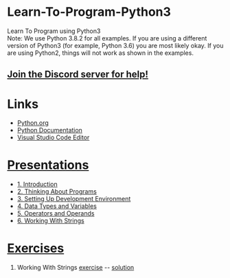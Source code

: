 # Learn-To-Program-Python3
Learn To Program using Python3  
Note: We use Python 3.8.2 for all examples. If you are using a different version of Python3 (for example, Python 3.6) you are most likely okay. If you are using Python2, things will not work as shown in the examples.

## [Join the Discord server for help!](https://discord.gg/Mx3y2Tp)


# Links
* [Python.org](https://www.python.org/)  
* [Python Documentation](https://docs.python.org/3/)  
* [Visual Studio Code Editor](https://code.visualstudio.com/)  

# [Presentations](presentations/)  
* [1. Introduction](presentations/pdf/1_introduction.pdf)  
* [2. Thinking About Programs](presentations/pdf/2_thinking_about_programs.pdf)  
* [3. Setting Up Development Environment](presentations/pdf/3_setting_up_your_environment.pdf)  
* [4. Data Types and Variables](presentations/pdf/4_data_types_and_variables.pdf) 
* [5. Operators and Operands](presentations/pdf/5_operators_and_operands.pdf) 
* [6. Working With Strings](presentations/pdf/6_working_with_strings.pdf) 

# [Exercises](exercises/)  
1. Working With Strings [exercise](exercises/working_with_strings.txt) -- [solution](exercises/solutions/working_with_strings.py)
